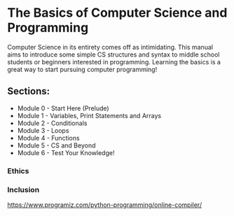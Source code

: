 # The Basics of Computer Science and Programming

Computer Science in its entirety comes off as intimidating. This manual aims to introduce some simple CS structures and syntax to middle school students or beginners interested in programming. Learning the basics is a great way to start pursuing computer programming!

## Sections: 

* Module 0 - Start Here (Prelude)
* Module 1 - Variables, Print Statements and Arrays
* Module 2 - Conditionals
* Module 3 - Loops
* Module 4 - Functions
* Module 5 - CS and Beyond
* Module 6 - Test Your Knowledge!

### Ethics

### Inclusion

https://www.programiz.com/python-programming/online-compiler/
